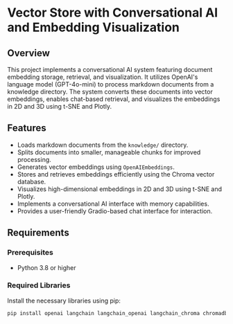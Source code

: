 # Vector Store with Conversational AI and Embedding Visualization

## Overview

This project implements a conversational AI system featuring document embedding storage, retrieval, and visualization. It utilizes OpenAI's language model (GPT-4o-mini) to process markdown documents from a knowledge directory. The system converts these documents into vector embeddings, enables chat-based retrieval, and visualizes the embeddings in 2D and 3D using t-SNE and Plotly.

## Features

* Loads markdown documents from the `knowledge/` directory.
* Splits documents into smaller, manageable chunks for improved processing.
* Generates vector embeddings using `OpenAIEmbeddings`.
* Stores and retrieves embeddings efficiently using the Chroma vector database.
* Visualizes high-dimensional embeddings in 2D and 3D using t-SNE and Plotly.
* Implements a conversational AI interface with memory capabilities.
* Provides a user-friendly Gradio-based chat interface for interaction.

## Requirements

### Prerequisites

* Python 3.8 or higher

### Required Libraries

Install the necessary libraries using pip:

```bash
pip install openai langchain langchain_openai langchain_chroma chromadb gradio numpy scikit-learn pandas plotly python-dotenv

